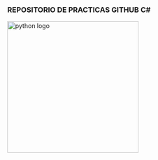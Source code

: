 ### REPOSITORIO DE PRACTICAS GITHUB C#
  <img src="https://64.media.tumblr.com/0e5c15f85804613117c2d0960ef16a6a/tumblr_pv4hl93Uj11xi5ppso4_250.gif" height="300" alt="python logo"  />
